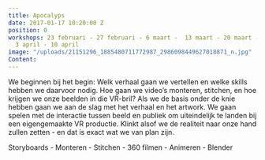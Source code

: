 ```yaml
---
title: Apocalyps
date: 2017-01-17 10:20:00 Z
position: 0
workshops: 23 februari - 27 februari - 6 maart -  13 maart - 20 maart - 27 maart  -
  3 april - 10 april
image: "/uploads/21151296_1885480711772987_2986098449627018871_n.jpg"
Content: 
---
```


We beginnen bij het begin: Welk verhaal gaan we vertellen en welke skills hebben we daarvoor nodig. Hoe gaan we video’s monteren, stitchen, en hoe krijgen we onze beelden in die VR-bril? Als we de basis onder de knie hebben gaan we aan de slag met het verhaal en het artwork. We gaan spelen met de interactie tussen beeld en publiek om uiteindelijk te landen bij een eigengemaakte VR productie. Klinkt alsof we de realiteit naar onze hand zullen zetten - en dat is exact wat we van plan zijn.

Storyboards - Monteren - Stitchen - 360 filmen - Animeren - Blender